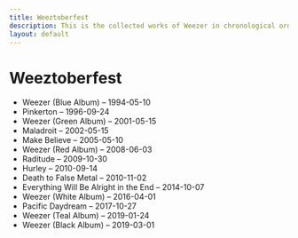 ```yaml
---
title: Weeztoberfest
description: This is the collected works of Weezer in chronological order.
layout: default
---
```


# Weeztoberfest

- Weezer (Blue Album) – 1994-05-10
- Pinkerton – 1996-09-24
- Weezer (Green Album) – 2001-05-15
- Maladroit – 2002-05-15
- Make Believe – 2005-05-10
- Weezer (Red Album) – 2008-06-03
- Raditude – 2009-10-30
- Hurley – 2010-09-14
- Death to False Metal – 2010-11-02
- Everything Will Be Alright in the End – 2014-10-07
- Weezer (White Album) – 2016-04-01
- Pacific Daydream – 2017-10-27
- Weezer (Teal Album) – 2019-01-24
- Weezer (Black Album) – 2019-03-01
